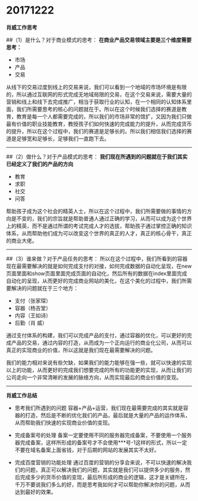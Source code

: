 # 20171222

**肖威工作思考**

##（1）是什么？对于商业模式的思考：
**在商业产品交易领域主要是三个维度需要思考：**

- 市场
- 产品
- 交易

从线下的交易过度到线上的交易来说，我们可以看到一个地域的市场环境是有限的，所以通过互联网的形式完成无地域局限的交易，在这个交易来说，需要大量的营销和线上和线下去完成推广，相当于获取行业的认知，在一个相同的认知体系里面，我们所需要思考的核心的问题就在于。所以在这个时候我们选择的赛道是教育，教育是每一个人都需要完成的，所以我们的市场非常的馆扩，又因为我们只做最有价值的职业技能教育，教授孩子们如何快速的完成能力的提升，从而完成货币的提升，所以在这个过程中，我们的赛道是足够长的。所以我们相信我们选择的赛道是足够宽和足够长，足够我们一直跑下去。

---

##（2）做什么？对于产品模式的思考：
**我们现在所遇到的问题就在于我们其实已经定义了我们的产品的方向**

- 教育
- 求职
- 社交
- 问答

帮助孩子成为这个社会的精英人士，所以在这个过程中，我们所需要做的事情的方向是不变的，我们的宗旨就是帮助普通人通过正确的学习，从而可以成为这个世界上的精英，而不是通过所谓的考试完成人才的选拔，帮助孩子通过掌控正确的知识体系，从而帮助他们成为可以改变这个世界的真正的人才，真正的核心骨干，真正的商业大佬。

---
##（3）谁来做？对于产品任务的思考：
所以在这个过程中，我们所看到的容器现在最需要解决的就是如何完成支付的对接，如何完成数据的自动化呈现，在new页面里面和show页面里面完成页面的自动化，然后所有的数据在index里面完成自动化的呈现，从而更好的完成商业网站的美化，在这个美化的过程中，我们所需要解决的问题就在于三个地方：

- 支付（张家琛）
- 容器（杨吉堂）
- 内容（王如诗）
- 后勤（肖  威）

通过支付体系的构建，我们可以完成产品的支付，通过容器的优化，可以更好的完成产品的交易，通过内容的打造，从而成为一个正向运行的商业化公司，从而可以真正的实现商业的价值，所以这就是我们现在最需要解决的问题。

我们的能力相对来说有些欠缺，如果我们的能力能够在强一些，就可以快速的实现以上的功能，从而更好的完成我们想要完成的所有的功能更的实现，从而让我们的公司走向一个非常清晰的发展的脉络方向，从而实现最后的商业价值的变现。

---

**肖威工作总结**
- 思考我们所遇到的问题
容器+产品+运营，我们现在最需要完成的其实就是容器的打造，然后是不断的优化我们的产品，最后就是大量的产品的运作体系，从而帮助我们快速的实现商业价值的变现。

- 完成备案号的处理
备案一定要使用不同的服务器完成备案，不要使用一个服务器完成备案，这样所形成的备案号才不会使用***号-1这样的形式，所以一定不要在域名备案上面省钱，对于后期的网站的发展其实不太好。

- 完成百度营销的功能处理
通过百度的营销的分享会来说，不可以快速的解决我们的问题，真正可以解决我们的问题，其实就是我们可以提供多少的服务，然后完成多少的货币价值的变现，最后所形成的商业的逻辑，这才是关键所在，千万不要说我们多么的好，而是思考我如何才可以帮助你解决你的问题，从而达到最好的效果。

